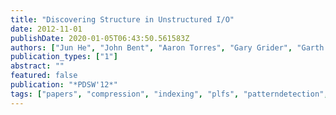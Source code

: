 ```yaml
---
title: "Discovering Structure in Unstructured I/O"
date: 2012-11-01
publishDate: 2020-01-05T06:43:50.561583Z
authors: ["Jun He", "John Bent", "Aaron Torres", "Gary Grider", "Garth Gibson", "Carlos Maltzahn", "Xian-He Sun"]
publication_types: ["1"]
abstract: ""
featured: false
publication: "*PDSW'12*"
tags: ["papers", "compression", "indexing", "plfs", "patterndetection", "checkpointing"]
---
```


